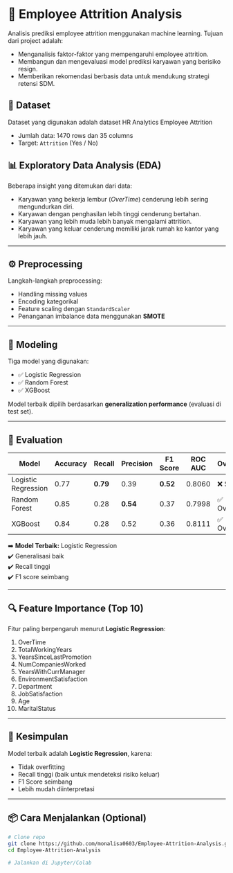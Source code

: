 # 🧠 Employee Attrition Analysis

Analisis prediksi employee attrition menggunakan machine learning. 
Tujuan dari project adalah:
- Menganalisis faktor-faktor yang mempengaruhi employee attrition.
- Membangun dan mengevaluasi model prediksi karyawan yang berisiko resign.
- Memberikan rekomendasi berbasis data untuk mendukung strategi retensi SDM.

## 📂 Dataset

Dataset yang digunakan adalah dataset HR Analytics Employee Attrition

- Jumlah data: 1470 rows dan 35 columns
- Target: `Attrition` (Yes / No)

## 📊 Exploratory Data Analysis (EDA)

Beberapa insight yang ditemukan dari data:
- Karyawan yang bekerja lembur (*OverTime*) cenderung lebih sering mengundurkan diri.
- Karyawan dengan penghasilan lebih tinggi cenderung bertahan.
- Karyawan yang lebih muda lebih banyak mengalami attrition.
- Karyawan yang keluar cenderung memiliki jarak rumah ke kantor yang lebih jauh.
  
---

## ⚙️ Preprocessing

Langkah-langkah preprocessing:
- Handling missing values
- Encoding kategorikal
- Feature scaling dengan `StandardScaler`
- Penanganan imbalance data menggunakan **SMOTE**

---

## 🤖 Modeling

Tiga model yang digunakan:
- ✅ Logistic Regression
- ✅ Random Forest
- ✅ XGBoost

Model terbaik dipilih berdasarkan **generalization performance** (evaluasi di test set).

---

## 🧪 Evaluation

| Model              | Accuracy | Recall | Precision | F1 Score | ROC AUC | Overfitting |
|-------------------|----------|--------|-----------|----------|---------|-------------|
| Logistic Regression | 0.77     | **0.79** | 0.39      | **0.52** | 0.8060  | ❌ Stabil    |
| Random Forest      | 0.85     | 0.28   | **0.54**  | 0.37     | 0.7998  | ✅ Overfitting |
| XGBoost            | 0.84     | 0.28   | 0.52      | 0.36     | 0.8111  | ✅ Overfitting |

➡️ **Model Terbaik:** Logistic Regression  
✔️ Generalisasi baik  
✔️ Recall tinggi  
✔️ F1 score seimbang

---

## 🔍 Feature Importance (Top 10)

Fitur paling berpengaruh menurut **Logistic Regression**:
1. OverTime
2. TotalWorkingYears
3. YearsSinceLastPromotion
4. NumCompaniesWorked
5. YearsWithCurrManager
6. EnvironmentSatisfaction
7. Department
8. JobSatisfaction
9. Age
10. MaritalStatus

---

## 🚀 Kesimpulan

Model terbaik adalah **Logistic Regression**, karena:
- Tidak overfitting
- Recall tinggi (baik untuk mendeteksi risiko keluar)
- F1 Score seimbang
- Lebih mudah diinterpretasi

---

## 📦 Cara Menjalankan (Optional)

```bash
# Clone repo
git clone https://github.com/monalisa0603/Employee-Attrition-Analysis.git
cd Employee-Attrition-Analysis

# Jalankan di Jupyter/Colab
